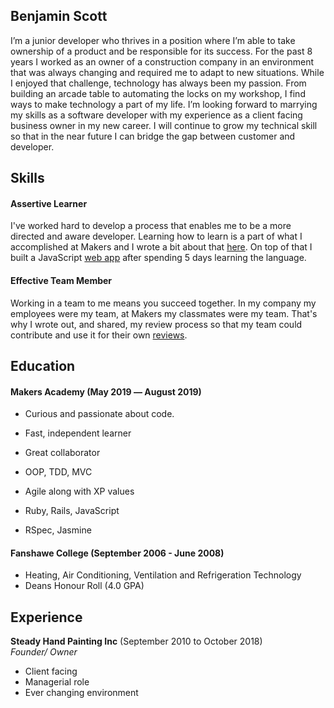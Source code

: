 ## Benjamin Scott

I’m a junior developer who thrives in a position where I’m able to take ownership of a product and be responsible for its success. For the past 8 years I worked as an owner of a construction company in an environment that was always changing and required me to adapt to new situations. While I enjoyed that challenge, technology has always been my passion. From building an arcade table to automating the locks on my workshop, I find ways to make technology a part of my life. I’m looking forward to marrying my skills as a software developer with my experience as a client facing business owner in my new career. I will continue to grow my technical skill so that in the near future I can bridge the gap between customer and developer.


## Skills

#### Assertive Learner

I've worked hard to develop a process that enables me to be a more directed and aware developer. Learning how to learn is a part of what I accomplished at Makers and I wrote a bit about that [here](https://github.com/bengscott2/Blog). On top of that I built a JavaScript [web app](https://github.com/bengscott2/news-summary-challenge ) after spending 5 days learning the language.

#### Effective Team Member

Working in a team to me means you succeed together. In my company my employees were my team, at Makers my classmates were my team. That's why I wrote out, and shared, my review process so that my team could contribute and use it for their own [reviews](https://github.com/bengscott2/process-review-steps).

## Education

#### Makers Academy (May 2019 –– August 2019)

- Curious and passionate about code.
- Fast, independent learner
- Great collaborator

- OOP, TDD, MVC
- Agile along with XP values
- Ruby, Rails, JavaScript
- RSpec, Jasmine

#### Fanshawe College (September 2006 - June 2008)

- Heating, Air Conditioning, Ventilation and Refrigeration Technology
- Deans Honour Roll (4.0 GPA)

## Experience

**Steady Hand Painting Inc** (September 2010 to October 2018)    
*Founder/ Owner*  
* Client facing
* Managerial role
* Ever changing environment

